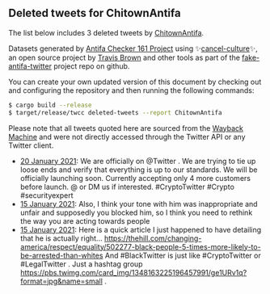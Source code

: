 ## Deleted tweets for ChitownAntifa

The list below includes 3 deleted tweets by
[ChitownAntifa](https://twitter.com/ChitownAntifa).



Datasets generated by [Antifa Checker 161 Project](https://twitter.com/antifacheck161) using ✨[cancel-culture](https://github.com/travisbrown/cancel-culture)✨, an open source project by 
[Travis Brown](https://twitter.com/travisbrown) and other tools as part of the 
[fake-antifa-twitter](https://github.com/antifacheck161/fake-antifa-twitter) project repo on github.

You can create your own updated version of this document by checking out and configuring the
repository and then running the following commands:

```bash
$ cargo build --release
$ target/release/twcc deleted-tweets --report ChitownAntifa
```

Please note that all tweets quoted here are sourced from the
[Wayback Machine](https://web.archive.org) and were not directly accessed through the Twitter API or
any Twitter client.

* [20 January 2021](https://web.archive.org/web/20210120085234/https://twitter.com/ChiTownAntifa/status/1351814830227861512): We are officially on  @Twitter . We are trying to tie up loose ends and verify that everything is up to our standards. We will be officially launching soon. Currently accepting only 4 more customers before launch. @ or DM us if interested.  #CryptoTwitter   #Crypto   #securityexpert <!--1351814830227861512-->
* [15 January 2021](https://web.archive.org/web/20210115040822/https://twitter.com/ChiTownAntifa/status/1349931323339714561): Also, I think your tone with him was inappropriate and unfair and supposedly you blocked him, so I think you need to rethink the way you are acting towards people <!--1349931323339714561-->
* [15 January 2021](https://web.archive.org/web/20210115040516/https://twitter.com/ChiTownAntifa/status/1349930558290337793): Here is a quick article I just happened to have detailing that he is actually right...   https://thehill.com/changing-america/respect/equality/502277-black-people-5-times-more-likely-to-be-arrested-than-whites   And  #BlackTwitter  is just like  #CryptoTwitter  or  #LegalTwitter . Just a hashtag group   https://pbs.twimg.com/card_img/1348163225196457991/ge1URv1q?format=jpg&name=small . <!--1349930558290337793-->
